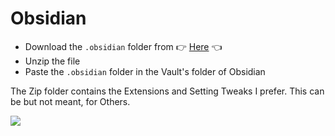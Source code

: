# Obsidian

- Download the `.obsidian` folder from 👉 [Here](https://github.com/ShivanshShukla01/Customizations/raw/main/Obsidian/.obsidian.rar) 👈
- Unzip the file
- Paste the `.obsidian` folder in the Vault's folder of Obsidian

The Zip folder contains the Extensions and Setting Tweaks I prefer. This can be but not meant, for Others.

![](https://i.imgur.com/3scNbNa.png)
